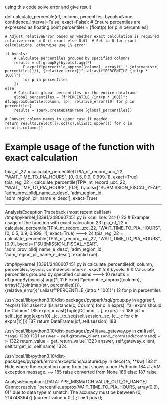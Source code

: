 using this code solve error and give result 

def calculate_percentile(df, column, percentiles, bycols=None, confidence_interval=False, exact=False):
    # Ensure percentiles are expressed as floating point
    percentiles = [float(p) for p in percentiles]

    # Adjust relativeError based on whether exact calculation is required
    relative_error = 0 if exact else 0.01  # Set to 0 for exact calculations, otherwise use 1% error

    if bycols:
        # Calculate percentiles grouped by specified columns
        results = df.groupBy(bycols).agg(*[
            F.expr(f"percentile_approx({column}, array({','.join(map(str, percentiles))}), {relative_error})").alias(f"PERCENTILE_{int(p * 100)}")
            for p in percentiles
        ])
    else:
        # Calculate global percentiles for the entire dataframe
        global_percentiles = {f"PERCENTILE_{int(p * 100)}": df.approxQuantile(column, [p], relative_error)[0] for p in percentiles}
        results = spark.createDataFrame([global_percentiles])

    # Convert column names to upper case if needed
    return results.select([F.col(c).alias(c.upper()) for c in results.columns])

# Example usage of the function with exact calculation
tpia_nt_22 = calculate_percentile(TPIA_nt_record_ucc_22, "WAIT_TIME_TO_PIA_HOURS", [0, 0.5, 0.9, 0.999, 1], exact=True)
tpia_reg_22 = calculate_percentile(TPIA_nt_record_ucc_22, "WAIT_TIME_TO_PIA_HOURS", [0.9], bycols=["SUBMISSION_FISCAL_YEAR", 'adm_prov_plldj_name_e_desc', 'adm_region_id', 'adm_region_pll_name_e_desc'], exact=True)


---------------------------------------------------------------------------
AnalysisException                         Traceback (most recent call last)
/tmp/ipykernel_13391/2480607451.py in <cell line: 24>()
     22 # Example usage of the function with exact calculation
     23 tpia_nt_22 = calculate_percentile(TPIA_nt_record_ucc_22, "WAIT_TIME_TO_PIA_HOURS", [0, 0.5, 0.9, 0.999, 1], exact=True)
---> 24 tpia_reg_22 = calculate_percentile(TPIA_nt_record_ucc_22, "WAIT_TIME_TO_PIA_HOURS", [0.9], bycols=["SUBMISSION_FISCAL_YEAR", 'adm_prov_plldj_name_e_desc', 'adm_region_id', 'adm_region_pll_name_e_desc'], exact=True)

/tmp/ipykernel_13391/2480607451.py in calculate_percentile(df, column, percentiles, bycols, confidence_interval, exact)
      8     if bycols:
      9         # Calculate percentiles grouped by specified columns
---> 10         results = df.groupBy(bycols).agg(*[
     11             F.expr(f"percentile_approx({column}, array({','.join(map(str, percentiles))}), {relative_error})").alias(f"PERCENTILE_{int(p * 100)}")
     12             for p in percentiles

/usr/local/lib/python3.10/dist-packages/pyspark/sql/group.py in agg(self, *exprs)
    184             assert all(isinstance(c, Column) for c in exprs), "all exprs should be Column"
    185             exprs = cast(Tuple[Column, ...], exprs)
--> 186             jdf = self._jgd.agg(exprs[0]._jc, _to_seq(self.session._sc, [c._jc for c in exprs[1:]]))
    187         return DataFrame(jdf, self.session)
    188 

/usr/local/lib/python3.10/dist-packages/py4j/java_gateway.py in __call__(self, *args)
   1320 
   1321         answer = self.gateway_client.send_command(command)
-> 1322         return_value = get_return_value(
   1323             answer, self.gateway_client, self.target_id, self.name)
   1324 

/usr/local/lib/python3.10/dist-packages/pyspark/errors/exceptions/captured.py in deco(*a, **kw)
    183                 # Hide where the exception came from that shows a non-Pythonic
    184                 # JVM exception message.
--> 185                 raise converted from None
    186             else:
    187                 raise

AnalysisException: [DATATYPE_MISMATCH.VALUE_OUT_OF_RANGE] Cannot resolve "percentile_approx(WAIT_TIME_TO_PIA_HOURS, array(0.9), 0)" due to data type mismatch: The accuracy must be between (0, 2147483647] (current value = 0L).; line 1 pos 0;
